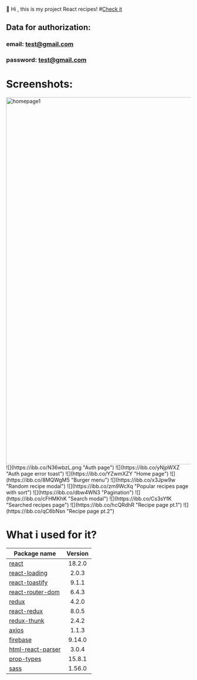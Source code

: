 👋 Hi , this is my project React recipes!
#[Check it](https://react-recipes-app-one.vercel.app/)   

## Data for authorization:
### email: test@gmail.com
### password: test@gmail.com

# Screenshots:
<img width="1000" alt="homepage1" src="https://ibb.co/N36wbzL">
![](https://ibb.co/N36wbzL.png "Auth page")
![](https://ibb.co/yNjpWXZ "Auth page error toast")
![](https://ibb.co/YZwmXZY "Home page")
![](https://ibb.co/8MQWgM5 "Burger menu")
![](https://ibb.co/x3Jpw9w "Random recipe modal")
![](https://ibb.co/zm9WcXq "Popular recipes page with sort")
![](https://ibb.co/dbw4WN3 "Pagination")
![](https://ibb.co/cFHMKhK "Search modal")
![](https://ibb.co/Cs3sYfK "Searched recipes page")
![](https://ibb.co/hcQRdhR "Recipe page pt.1")
![](https://ibb.co/qC6bNsn "Recipe page pt.2")

# What i used for it?

| Package name                                                        | Version  |
| --------------------------------------------------------------------|:--------:|
|[react](https://www.npmjs.com/package/react)                         | 18.2.0   |
|[react-loading](https://www.npmjs.com/package/react-loading)         | 2.0.3    |
|[react-toastify](https://www.npmjs.com/package/react-toastify)       | 9.1.1    |
|[react-router-dom](https://www.npmjs.com/package/react-router-dom)   | 6.4.3    |
|[redux](https://www.npmjs.com/package/redux)                         | 4.2.0    |  
|[react-redux](https://www.npmjs.com/package/react-redux)             | 8.0.5    | 
|[redux-thunk](https://www.npmjs.com/package/redux-thunk)             | 2.4.2    | 
|[axios](https://www.npmjs.com/package/axios)                         | 1.1.3    | 
|[firebase](https://www.npmjs.com/package/firebase)                   | 9.14.0   | 
|[html-react-parser](https://www.npmjs.com/package/html-react-parser) | 3.0.4    |
|[prop-types](https://www.npmjs.com/package/prop-types)               | 15.8.1   |
|[sass](https://www.npmjs.com/package/sass)                           | 1.56.0   |
